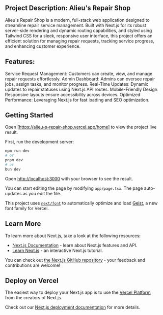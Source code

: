 ## Project Description: Alieu's Repair Shop
Alieu's Repair Shop is a modern, full-stack web application designed to streamline repair service management. Built with Next.js for its robust server-side rendering and dynamic routing capabilities, and styled using Tailwind CSS for a sleek, responsive user interface, this project offers an efficient solution for managing repair requests, tracking service progress, and enhancing customer experience.

## Features:
Service Request Management: Customers can create, view, and manage repair requests effortlessly.
Admin Dashboard: Admins can oversee repair jobs, assign tasks, and monitor progress.
Real-Time Updates: Dynamic updates to repair statuses using Next.js API routes.
Mobile-Friendly Design: Responsive layouts ensure accessibility across devices.
Optimized Performance: Leveraging Next.js for fast loading and SEO optimization.
## Getting Started

Open [https://alieu-s-repair-shop.vercel.app/home] to view the project live result.

First, run the development server:

```bash
npm run dev
# or
pnpm dev
# or
bun dev
```

Open [http://localhost:3000](http://localhost:3000) with your browser to see the result.

You can start editing the page by modifying `app/page.tsx`. The page auto-updates as you edit the file.

This project uses [`next/font`](https://nextjs.org/docs/app/building-your-application/optimizing/fonts) to automatically optimize and load [Geist](https://vercel.com/font), a new font family for Vercel.

## Learn More

To learn more about Next.js, take a look at the following resources:

- [Next.js Documentation](https://nextjs.org/docs) - learn about Next.js features and API.
- [Learn Next.js](https://nextjs.org/learn) - an interactive Next.js tutorial.

You can check out [the Next.js GitHub repository](https://github.com/vercel/next.js) - your feedback and contributions are welcome!

## Deploy on Vercel

The easiest way to deploy your Next.js app is to use the [Vercel Platform](https://vercel.com/new?utm_medium=default-template&filter=next.js&utm_source=create-next-app&utm_campaign=create-next-app-readme) from the creators of Next.js.

Check out our [Next.js deployment documentation](https://nextjs.org/docs/app/building-your-application/deploying) for more details.
